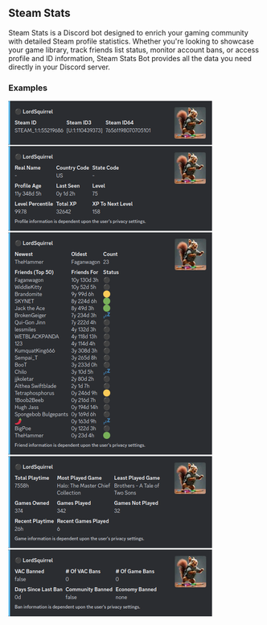 ## Steam Stats

Steam Stats is a Discord bot designed to enrich your gaming community with detailed Steam profile statistics. Whether you're looking to showcase your game library, track friends list status, monitor account bans, or access profile and ID information, Steam Stats Bot provides all the data you need directly in your Discord server.

### Examples

![commands](./assets/commands.png)

